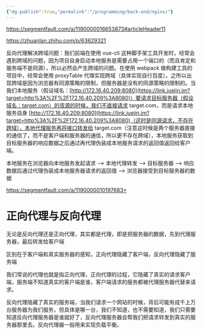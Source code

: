 ```yaml
---
{"dg-publish":true,"permalink":"/programming/back-end/nginx/"}
---
```



https://segmentfault.com/a/1190000016653873#articleHeader11

https://zhuanlan.zhihu.com/p/63629321

反向代理解决跨域问题：我们前端在使用 vue-cli 这种脚手架工具开发时，经常会遇到跨域的问题，因为项目自身启动本地服务是需要占用一个端口的（而且肯定和服务端不是同源），所以必然会产生跨域的问题。在使用 webpack 做构建工具的项目中，经常会使用 proxyTable 代理实现跨域（具体实现自行百度）。之所以出现跨域是因为浏览器有同源策略的限制，但服务器是没有的同源策略的限制的。当我们本地服务（假设域名：[http://172.16.40.209:8080](https://link.juejin.im?target=http%3A%2F%2F172.16.40.209%3A8080)）要请求目标服务器（假设域名：target.com）的资源的时候，我们不直接请求 target.com，而是请求本地服务自身 [http://172.16.40.209:8080](https://link.juejin.im?target=http%3A%2F%2F172.16.40.209%3A8080)（这时是同源请求，不存在跨域），本地代理服务再将接口转发给 target.com（注意这时候是两个服务器直接的通信了，而不是客户端和服务器的通信，所以更不存在跨域），本地服务获取到目标服务器的响应数据之后通过再代理伪装成本地服务请求的返回值返回给客户端。

本地服务在浏览器向本地服务发起请求 --> 本地代理转发 --> 目标服务器 --> 响应数据后通过代理伪装成本地服务器请求的返回值 --> 浏览器接受到目标服务器的数据

https://segmentfault.com/a/1190000010197683>

# 正向代理与反向代理

无论是反向代理还是正向代理，其实都是代理，即是把服务器的数据，先到代理服务器，最后转发给客户端

区别在于客户端和真实服务器的感知，正向代理隐藏了客户端，反向代理隐藏了服务端

我们常说的代理也就是指正向代理，正向代理的过程，它隐藏了真实的请求客户端，服务端不知道真实的客户端是谁，客户端请求的服务都被代理服务器代替来请求。

反向代理隐藏了真实的服务端，当我们请求一个网站的时候，背后可能有成千上万台服务器为我们服务，但具体是哪一台，我们不知道，也不需要知道，我们只需要知道反向代理服务器是谁就好了，反向代理服务器会帮我们把请求转发到真实的服务器那里去。反向代理器一般用来实现负载平衡。
